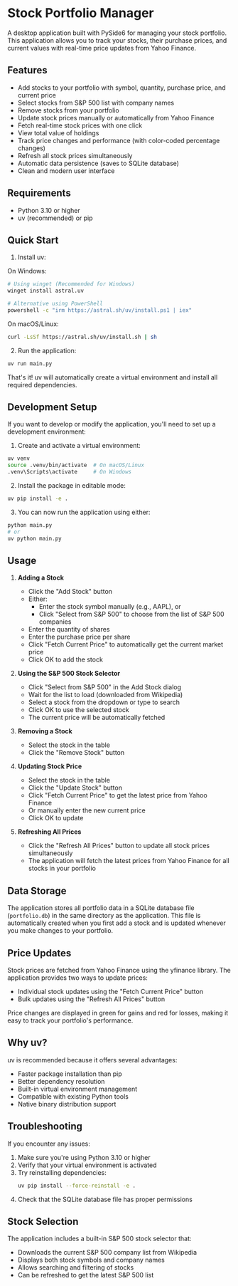 # Stock Portfolio Manager

A desktop application built with PySide6 for managing your stock portfolio. This application allows you to track your stocks, their purchase prices, and current values with real-time price updates from Yahoo Finance.

## Features

- Add stocks to your portfolio with symbol, quantity, purchase price, and current price
- Select stocks from S&P 500 list with company names
- Remove stocks from your portfolio
- Update stock prices manually or automatically from Yahoo Finance
- Fetch real-time stock prices with one click
- View total value of holdings
- Track price changes and performance (with color-coded percentage changes)
- Refresh all stock prices simultaneously
- Automatic data persistence (saves to SQLite database)
- Clean and modern user interface

## Requirements

- Python 3.10 or higher
- uv (recommended) or pip

## Quick Start

1. Install uv:

On Windows:
```bash
# Using winget (Recommended for Windows)
winget install astral.uv

# Alternative using PowerShell
powershell -c "irm https://astral.sh/uv/install.ps1 | iex"
```

On macOS/Linux:
```bash
curl -LsSf https://astral.sh/uv/install.sh | sh
```

2. Run the application:
```bash
uv run main.py
```

That's it! uv will automatically create a virtual environment and install all required dependencies.

## Development Setup

If you want to develop or modify the application, you'll need to set up a development environment:

1. Create and activate a virtual environment:
```bash
uv venv
source .venv/bin/activate  # On macOS/Linux
.venv\Scripts\activate     # On Windows
```

2. Install the package in editable mode:
```bash
uv pip install -e .
```

3. You can now run the application using either:
```bash
python main.py
# or
uv python main.py
```

## Usage

1. **Adding a Stock**
   - Click the "Add Stock" button
   - Either:
     - Enter the stock symbol manually (e.g., AAPL), or
     - Click "Select from S&P 500" to choose from the list of S&P 500 companies
   - Enter the quantity of shares
   - Enter the purchase price per share
   - Click "Fetch Current Price" to automatically get the current market price
   - Click OK to add the stock

2. **Using the S&P 500 Stock Selector**
   - Click "Select from S&P 500" in the Add Stock dialog
   - Wait for the list to load (downloaded from Wikipedia)
   - Select a stock from the dropdown or type to search
   - Click OK to use the selected stock
   - The current price will be automatically fetched

3. **Removing a Stock**
   - Select the stock in the table
   - Click the "Remove Stock" button

4. **Updating Stock Price**
   - Select the stock in the table
   - Click the "Update Stock" button
   - Click "Fetch Current Price" to get the latest price from Yahoo Finance
   - Or manually enter the new current price
   - Click OK to update

5. **Refreshing All Prices**
   - Click the "Refresh All Prices" button to update all stock prices simultaneously
   - The application will fetch the latest prices from Yahoo Finance for all stocks in your portfolio

## Data Storage

The application stores all portfolio data in a SQLite database file (`portfolio.db`) in the same directory as the application. This file is automatically created when you first add a stock and is updated whenever you make changes to your portfolio.

## Price Updates

Stock prices are fetched from Yahoo Finance using the yfinance library. The application provides two ways to update prices:
- Individual stock updates using the "Fetch Current Price" button
- Bulk updates using the "Refresh All Prices" button

Price changes are displayed in green for gains and red for losses, making it easy to track your portfolio's performance.

## Why uv?

uv is recommended because it offers several advantages:
- Faster package installation than pip
- Better dependency resolution
- Built-in virtual environment management
- Compatible with existing Python tools
- Native binary distribution support

## Troubleshooting

If you encounter any issues:

1. Make sure you're using Python 3.10 or higher
2. Verify that your virtual environment is activated
3. Try reinstalling dependencies:
   ```bash
   uv pip install --force-reinstall -e .
   ```
4. Check that the SQLite database file has proper permissions

## Stock Selection

The application includes a built-in S&P 500 stock selector that:
- Downloads the current S&P 500 company list from Wikipedia
- Displays both stock symbols and company names
- Allows searching and filtering of stocks
- Can be refreshed to get the latest S&P 500 list
